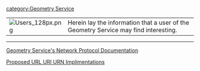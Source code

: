 [category:Geometry Service](category:Geometry_Service "wikilink")

|                                        |                                                                                      |
|----------------------------------------|--------------------------------------------------------------------------------------|
| ![](Users_128px.png "Users_128px.png") | Herein lay the information that a user of the Geometry Service may find interesting. |

------------------------------------------------------------------------

[Geometry Service's Network Protocol
Documentation](GeometryServiceNetworkProtocol "wikilink")

[Proposed URL URI URN
Implimentations](URL_URI_URN_Implimentations "wikilink")